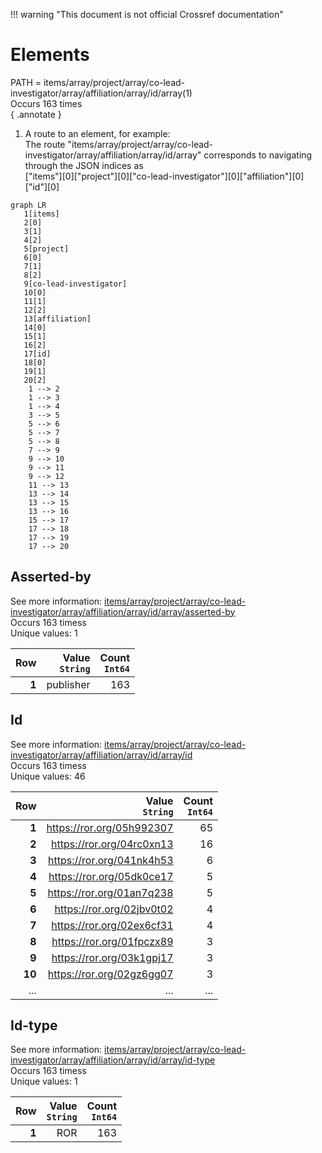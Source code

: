!!! warning "This document is not official Crossref documentation"
# Elements
PATH = items/array/project/array/co-lead-investigator/array/affiliation/array/id/array(1)  
Occurs 163 times  
{ .annotate }

1. A route to an element, for example:  
   The route "items/array/project/array/co-lead-investigator/array/affiliation/array/id/array" corresponds to navigating through the JSON indices as  
   ["items"][0]["project"][0]["co-lead-investigator"][0]["affiliation"][0]["id"][0]  

```mermaid
graph LR
   1[items]
   2[0]
   3[1]
   4[2]
   5[project]
   6[0]
   7[1]
   8[2]
   9[co-lead-investigator]
   10[0]
   11[1]
   12[2]
   13[affiliation]
   14[0]
   15[1]
   16[2]
   17[id]
   18[0]
   19[1]
   20[2]
    1 --> 2
    1 --> 3
    1 --> 4
    3 --> 5
    5 --> 6
    5 --> 7
    5 --> 8
    7 --> 9
    9 --> 10
    9 --> 11
    9 --> 12
    11 --> 13
    13 --> 14
    13 --> 15
    13 --> 16
    15 --> 17
    17 --> 18
    17 --> 19
    17 --> 20
```


## Asserted-by
See more information: [items/array/project/array/co-lead-investigator/array/affiliation/array/id/array/asserted-by](asserted-by/index.md)  
Occurs 163 timess  
Unique values: 1  

| **Row** | **Value**<br>`String` | **Count**<br>`Int64` |
|--------:|----------------------:|---------------------:|
| **1**   | publisher             | 163                  |

## Id
See more information: [items/array/project/array/co-lead-investigator/array/affiliation/array/id/array/id](id/index.md)  
Occurs 163 timess  
Unique values: 46  

| **Row** | **Value**<br>`String`     | **Count**<br>`Int64` |
|--------:|--------------------------:|---------------------:|
| **1**   | https://ror.org/05h992307 | 65                   |
| **2**   | https://ror.org/04rc0xn13 | 16                   |
| **3**   | https://ror.org/041nk4h53 | 6                    |
| **4**   | https://ror.org/05dk0ce17 | 5                    |
| **5**   | https://ror.org/01an7q238 | 5                    |
| **6**   | https://ror.org/02jbv0t02 | 4                    |
| **7**   | https://ror.org/02ex6cf31 | 4                    |
| **8**   | https://ror.org/01fpczx89 | 3                    |
| **9**   | https://ror.org/03k1gpj17 | 3                    |
| **10**  | https://ror.org/02gz6gg07 | 3                    |
| ... | ... | ... |

## Id-type
See more information: [items/array/project/array/co-lead-investigator/array/affiliation/array/id/array/id-type](id-type/index.md)  
Occurs 163 timess  
Unique values: 1  

| **Row** | **Value**<br>`String` | **Count**<br>`Int64` |
|--------:|----------------------:|---------------------:|
| **1**   | ROR                   | 163                  |


